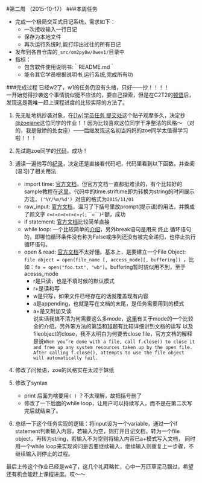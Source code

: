 #第二周 （2015-10-17）
###本周任务  
* 完成一个极简交互式日记系统，需求如下：
	*  一次接收输入一行日记
	*  保存为本地文件
	*  再次运行系统时,能打印出过往的所有日记
*  发布到各自仓库的`_src/om2py0w/0wex1/`目录中
*  指标：
	*  包含软件使用说明书:｀README.md｀
	*  能令其它学员根据说明书,运行系统,完成所有功

###完成过程
已经w2了，w1的任务仍没有头绪，只好——抄！！！！  
一开始觉得抄袭这个事情貌似挺不应该的，要自己探索，但是在C2T2的[顿悟](OMOOC/week1_C2T2)后，发现这是我唯一赶上课程进度的比较实际的方法了。

1. 先无耻地挑抄袭对象，在[[1w]学员任务 提交处](https://github.com/OpenMindClub/OMOOC2py/issues/41)这个贴子观摩多久，决定抄[@zoejane](https://github.com/OpenMindClub/OMOOC2py/issues/32)这位同学的作业！！因为比较喜欢这位同学干净整洁的风格～ （对的，我是傲娇的处女座）——后继发现这名初当妈妈的zoe同学太值得学习啦！！！
2. 先试跑zoe同学的[代码](https://github.com/zoejane/OMOOC2py/blob/master/_src/om2py0w/0wex1/diary.py)，成功！
3. 通读一遍他写的[纪录](https://zoejane.gitbooks.io/omooc2py/content/1sTry/love-of-programming.html)，决定还是直接看代码吧，代码里看到以下函数，并查阅(温习)了相关用法
	- import time: [官方文档](https://docs.python.org/2/library/time.html)，但官方文档一直都挺难读的，有个比较好的sample教程在[这里](https://pymotw.com/2/time/)。代码中的time.striftime即为转换为string的时间展示方法，`('%Y/%m/%d') `对应的格式为`2015/11/01`
	- raw_input: [官方文档](https://docs.python.org/2/library/functions.html#raw_input)，温习了下括号里放prompt(提示语)的用法，并换成了颜文字 `ε=ε=ε=ε=ε=ε=┌(;￣◇￣)┘`额，成功
	- if statement: [官方文档](https://docs.python.org/2/tutorial/controlflow.html)比较简单直接
	- while loop: 一个比较简单的[介绍](http://www.tutorialspoint.com/python/python_while_loop.htm)，另外break语句是用来 终止 循环语句的，即哪怕循环条件没有称为False或序列还没有被完全递归，也停止执行循环语句。
	- open & read: [官方文档](https://docs.python.org/2/library/functions.html#open)不太好懂。基本上，是要建立一个File Object: `file object = open(file_name [, access_mode][, buffering]) `，比如：`fo = open("foo.txt", "wb")`。buffering暂时貌似用不到，至于acesss_mode
		- r是只读，也是不填时候的默认模式
		- r+是读和写
		- w是只写，如果文件已经存在的话就覆盖现有内容
		- a是appending，也就是写在文档的末尾，是任务需要用到的模式
		- a+是又附加又读  
		说实话我搞不清为何需要这么多mode，[这里](http://www.tutorialspoint.com/python/python_files_io.htm)有关于mode的一个比较全的介绍。另外笨方法的第[15](http://learnpythonthehardway.org/book/ex15.html)和[16](http://learnpythonthehardway.org/book/ex16.html)题有比较详细讲到文档的读写
		以及fileobject的close，我不太明白为何要去close file，官方文档的解释是说`When you’re done with a file, call f.close() to close it and free up any system resources taken up by the open file. After calling f.close(), attempts to use the file object will automatically fail.`

4. 修改了问候语，zoe的风格实在太过于妹纸
5. 修改了syntax
	- print 后面为啥要用`( )` ？不太理解，故把括号删了
	- 修改了一下后面的while loop，让用户可以持续写入，而不是在第二次写完后就结束了。
6. 总结一下这个任务实现的逻辑：将input设为一个variable，通过一个if statement判断输入内容，若输入为空，则打开日记文档，转为一个file object，再转为string，若输入不为空则将输入内容已a+模式写入文档， 同时用一个while loop来实现询问是否要继续输入，继续输入则重复上一步骤，不继续输入则停止的过程。  
  
最后上传这个作业已经是w4了，这几个礼拜略忙，心中一万匹草泥马飘过，希望还有机会能赶上课程进度。哎～～